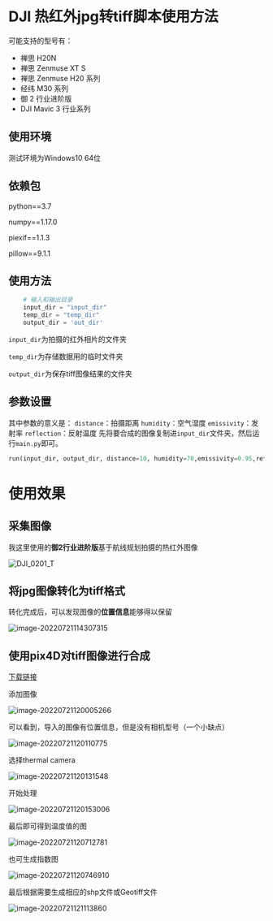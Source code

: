 # DJI 热红外jpg转tiff脚本使用方法
可能支持的型号有：
- 禅思 H20N
- 禅思 Zenmuse XT S
- 禅思 Zenmuse H20 系列
- 经纬 M30 系列
- 御 2 行业进阶版
- DJI Mavic 3 行业系列


## 使用环境
测试环境为Windows10 64位

## 依赖包

python==3.7

numpy==1.17.0  

piexif==1.1.3   

pillow==9.1.1  

## 使用方法
```python
    # 输入和输出目录
    input_dir = "input_dir"
    temp_dir = "temp_dir"
    output_dir = 'out_dir'
```
`input_dir`为拍摄的红外相片的文件夹

`temp_dir`为存储数据用的临时文件夹 

`output_dir`为保存tiff图像结果的文件夹 

## 参数设置

其中参数的意义是：
`distance`：拍摄距离
`humidity`：空气湿度
`emissivity`：发射率
`reflection`：反射温度
先将要合成的图像复制进`input_dir`文件夹，然后运行`main.py`即可。

```python
run(input_dir, output_dir, distance=10, humidity=70,emissivity=0.95,reflection=40)
```


# 使用效果

## 采集图像

我这里使用的**御2行业进阶版**基于航线规划拍摄的热红外图像

![DJI_0201_T](assets/DJI_0201_T.JPG)

## 将jpg图像转化为tiff格式

转化完成后，可以发现图像的**位置信息**能够得以保留

![image-20220721114307315](assets/image-20220721114307315.png)

## 使用pix4D对tiff图像进行合成

[下载链接](链接：https://pan.baidu.com/s/1jaFxEL8qXFJdGtdeu9F4iw?pwd=v6xk)

添加图像

![image-20220721120005266](assets/image-20220721120005266.png)

可以看到，导入的图像有位置信息，但是没有相机型号（一个小缺点）

![image-20220721120110775](assets/image-20220721120110775.png)

选择thermal camera

![image-20220721120131548](assets/image-20220721120131548.png)

开始处理

![image-20220721120153006](assets/image-20220721120153006.png)

最后即可得到温度值的图

![image-20220721120712781](assets/image-20220721120712781.png)

也可生成指数图

![image-20220721120746910](assets/image-20220721120746910.png)

最后根据需要生成相应的shp文件或Geotiff文件

![image-20220721121113860](assets/image-20220721121113860.png)
